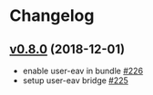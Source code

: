 # Changelog

## [v0.8.0](https://github.com/msgphp/eav/tree/v0.8.0) (2018-12-01)

- enable user-eav in bundle [\#226](https://github.com/msgphp/msgphp/pull/226)
- setup user-eav bridge [\#225](https://github.com/msgphp/msgphp/pull/225)
